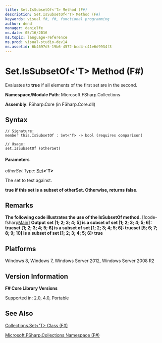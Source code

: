 ```yaml
---
title: Set.IsSubsetOf<'T> Method (F#)
description: Set.IsSubsetOf<'T> Method (F#)
keywords: visual f#, f#, functional programming
author: dend
manager: danielfe
ms.date: 05/16/2016
ms.topic: language-reference
ms.prod: visual-studio-dev14
ms.assetid: 6b4697d5-19b6-4572-bcd4-c41e6d9934f3 
---
```


# Set.IsSubsetOf<'T> Method (F#)

Evaluates to **true** if all elements of the first set are in the second.

**Namespace/Module Path**: Microsoft.FSharp.Collections

**Assembly**: FSharp.Core (in FSharp.Core.dll)


## Syntax

```
// Signature:
member this.IsSubsetOf : Set<'T> -> bool (requires comparison)

// Usage:
set.IsSubsetOf (otherSet)
```

#### Parameters
*otherSet*
Type: [Set](https://msdn.microsoft.com/library/50cebdce-0cd7-4c5c-8ebc-f3a9e90b38d8)**&lt;'T&gt;**


The set to test against.



**true if this set is a subset of otherSet. Otherwise, returns false.**
## Remarks
**The following code illustrates the use of the IsSubsetOf method.**
[!code-fsharp[Main](snippets/fssets/snippet10.fs)]
**Output**
**set [1; 2; 3; 4; 5] is a subset of set [1; 2; 3; 4; 5; 6]: trueset [1; 2; 3; 4; 5; 6] is a subset of set [1; 2; 3; 4; 5; 6]: trueset [5; 6; 7; 8; 9; 10] is a subset of set [1; 2; 3; 4; 5; 6]: true**
## Platforms
Windows 8, Windows 7, Windows Server 2012, Windows Server 2008 R2


## Version Information
**F# Core Library Versions**

Supported in: 2.0, 4.0, Portable




## See Also
[Collections.Set&#60;'T&#62; Class &#40;F&#35;&#41;](Collections.Set%5B%27T%5D-Class-%5BFSharp%5D.md)

[Microsoft.FSharp.Collections Namespace &#40;F&#35;&#41;](Microsoft.FSharp.Collections-Namespace-%5BFSharp%5D.md)

